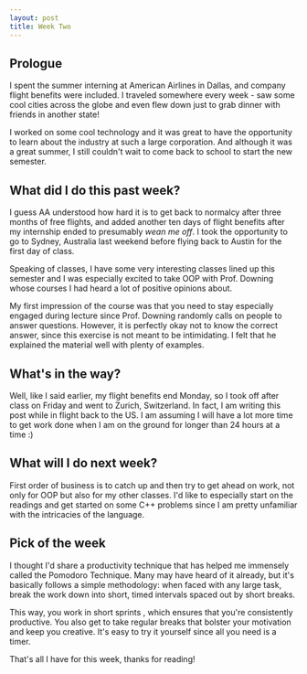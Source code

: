 ```yaml
---
layout: post
title: Week Two
---
```


## Prologue ##

I spent the summer interning at American Airlines in Dallas, and company flight benefits were included. I traveled somewhere every week - saw some cool cities across the globe and even flew down just to grab dinner with friends in another state!

I worked on some cool technology and it was great to have the opportunity to learn about the industry at such a large corporation. And although it was a great summer, I still couldn't wait to come back to school to start the new semester.

## What did I do this past week? ##

I guess AA understood how hard it is to get back to normalcy after three months of free flights, and added another ten days of flight benefits after my internship ended to presumably _wean me off_. I took the opportunity to go to Sydney, Australia last weekend before flying back to Austin for the first day of class. 

Speaking of classes, I have some very interesting classes lined up this semester and I was especially excited to take OOP with Prof. Downing whose courses I had heard a lot of positive opinions about. 

My first impression of the course was that you need to stay especially engaged during lecture since Prof. Downing randomly calls on people to answer questions. However, it is perfectly okay not to know the correct answer, since this exercise is not meant to be intimidating. I felt that he explained the material well with plenty of examples.

## What's in the way? ##

Well, like I said earlier, my flight benefits end Monday, so I took off after class on Friday and went to Zurich, Switzerland. In fact, I am writing this post while in flight back to the US. I am assuming I will have a lot more time to get work done when I am on the ground for longer than 24 hours at a time :)

## What will I do next week? ##

First order of business is to catch up and then try to get ahead on work, not only for OOP but also for my other classes. I'd like to especially start on the readings and get started on some C++ problems since I am pretty unfamiliar with the intricacies of the language.

## Pick of the week ##

I thought I'd share a productivity technique that has helped me immensely called the Pomodoro Technique. Many may have heard of it already, but it's basically follows a simple methodology: when faced with any large task, break the work down into short, timed intervals spaced out by short breaks. 

This way, you work in short sprints , which ensures that you're consistently productive. You also get to take regular breaks that bolster your motivation and keep you creative. It's easy to try it yourself since all you need is a timer.

That's all I have for this week, thanks for reading!
